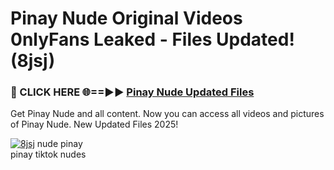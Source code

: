 # Pinay Nude Original Videos 0nlyFans Leaked - Files Updated! (8jsj)

<h3>🔴 CLICK HERE 🌐==►► <a href="https://tinyurl.com/52m3yx9h" rel="nofollow">Pinay Nude Updated Files</a></h3>

Get Pinay Nude and all content. Now you can access all videos and pictures of Pinay Nude. New Updated Files 2025!

[![8jsj](https://i.imgur.com/TnHtlc8.gif)](https://tinyurl.com/52m3yx9h)
nude pinay<br>
pinay tiktok nudes